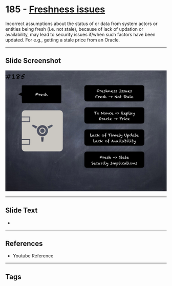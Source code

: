 # 185 - [Freshness issues](Freshness%20issues.md)
Incorrect assumptions about the status of or data from system actors or entities being fresh (i.e. not stale), because of lack of updation or availability, may lead to security issues if/when such factors have been updated. For e.g., getting a stale price from an Oracle.
___
## Slide Screenshot
![0185.png](../../images/pitfalls_and_best_practices201/185.png)
___
## Slide Text
- 
___
## References
- Youtube Reference
___
## Tags
